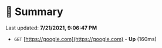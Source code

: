 # 📖 Summary
Last updated: **7/21/2021, 9:06:47 PM**

- `GET` [https://google.com](https://google.com) - **Up** (160ms)
